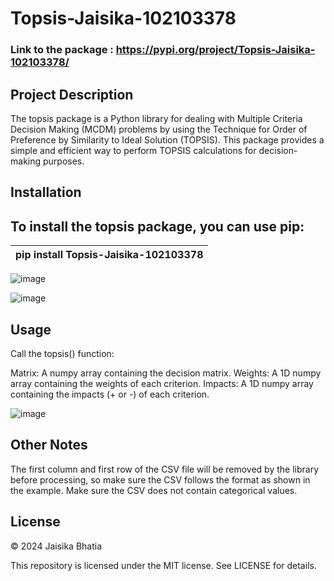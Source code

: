 # Topsis-Jaisika-102103378

### Link to the package : https://pypi.org/project/Topsis-Jaisika-102103378/

## Project Description

The topsis package is a Python library for dealing with Multiple Criteria Decision Making (MCDM) problems by using the Technique for Order of Preference by Similarity to Ideal Solution (TOPSIS). This package provides a simple and efficient way to perform TOPSIS calculations for decision-making purposes.

## Installation

To install the topsis package, you can use pip:
 --------------------------------------
| pip install Topsis-Jaisika-102103378 |
|--------------------------------------|





![image](https://github.com/user-attachments/assets/76f2bddb-9a5f-4c35-991f-eb7a27cc4196)

![image](https://github.com/user-attachments/assets/982e65b4-b75d-418b-94fc-149a1628a3f0)


## Usage

Call the topsis() function:

Matrix: A numpy array containing the decision matrix.
Weights: A 1D numpy array containing the weights of each criterion.
Impacts: A 1D numpy array containing the impacts (+ or -) of each criterion.


![image](https://github.com/user-attachments/assets/d21c0cbd-a20c-4871-9ad7-3e0144c3314a)




## Other Notes

The first column and first row of the CSV file will be removed by the library before processing, so make sure the CSV follows the format as shown in the example.
Make sure the CSV does not contain categorical values.

## License

© 2024 Jaisika Bhatia

This repository is licensed under the MIT license. See LICENSE for details.
